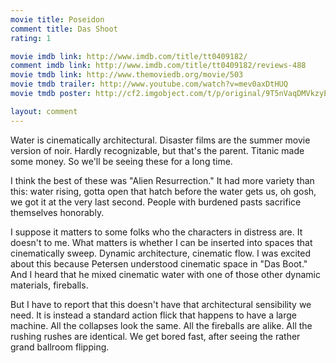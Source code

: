 ```yaml
---
movie title: Poseidon
comment title: Das Shoot
rating: 1

movie imdb link: http://www.imdb.com/title/tt0409182/
comment imdb link: http://www.imdb.com/title/tt0409182/reviews-488
movie tmdb link: http://www.themoviedb.org/movie/503
movie tmdb trailer: http://www.youtube.com/watch?v=mev0axDtHUQ
movie tmdb poster: http://cf2.imgobject.com/t/p/original/9T5nVaqDMVkzyEAKQaua7rwcIST.jpg

layout: comment
---
```


Water is cinematically architectural. Disaster films are the summer movie version of noir. Hardly recognizable, but that's the parent. Titanic made some money. So we'll be seeing these for a long time.

I think the best of these was "Alien Resurrection." It had more variety than this: water rising, gotta open that hatch before the water gets us, oh gosh, we got it at the very last second. People with burdened pasts sacrifice themselves honorably.

I suppose it matters to some folks who the characters in distress are. It doesn't to me. What matters is whether I can be inserted into spaces that cinematically sweep. Dynamic architecture, cinematic flow. I was excited about this because Petersen understood cinematic space in "Das Boot." And I heard that he mixed cinematic water with one of those other dynamic materials, fireballs.

But I have to report that this doesn't have that architectural sensibility we need. It is instead a standard action flick that happens to have a large machine. All the collapses look the same. All the fireballs are alike. All the rushing rushes are identical. We get bored fast, after seeing the rather grand ballroom flipping.